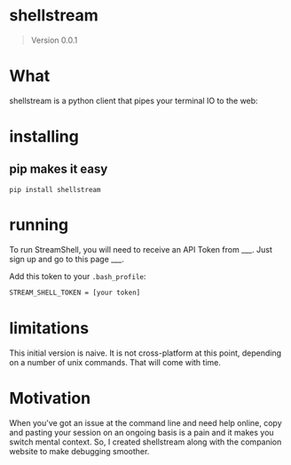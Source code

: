 # shellstream
> Version 0.0.1

# What

shellstream is a python client that pipes your terminal IO to the web:

# installing

## pip makes it easy

    pip install shellstream

# running

To run StreamShell, you will need to receive an API Token from ___.  Just sign up and go to this page ___.

Add this token to your `.bash_profile`:

```bash
STREAM_SHELL_TOKEN = [your token]
```

# limitations

This initial version is naive.  It is not cross-platform at this point, depending on a number of unix commands. That will come with time.

# Motivation

When you've got an issue at the command line and need help online, copy and pasting your session on an ongoing basis is a pain and it makes you switch mental context.  So, I created shellstream along with the companion website to make debugging smoother.
